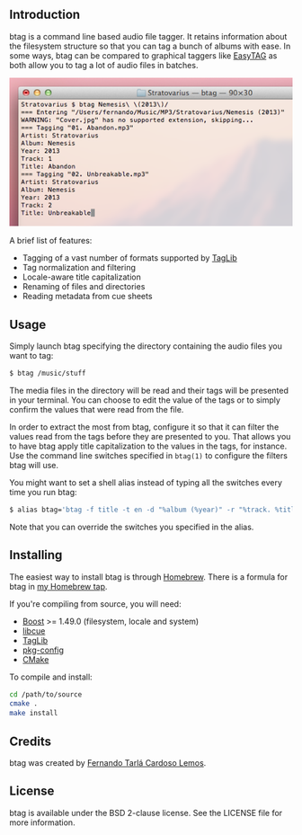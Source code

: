 ## Introduction

btag is a command line based audio file tagger. It retains information about the filesystem structure so that you can tag a bunch of albums with ease. In some ways, btag can be compared to graphical taggers like [EasyTAG][] as both allow you to tag a lot of audio files in batches.

[easytag]: http://easytag.sourceforge.net/

![btag screenshot](screenshot.png)

A brief list of features:

* Tagging of a vast number of formats supported by [TagLib][]
* Tag normalization and filtering
* Locale-aware title capitalization
* Renaming of files and directories
* Reading metadata from cue sheets

[taglib]: http://developer.kde.org/~wheeler/taglib.html

## Usage

Simply launch btag specifying the directory containing the audio files you want to tag:

```sh
$ btag /music/stuff
```

The media files in the directory will be read and their tags will be presented in your terminal. You can choose to edit the value of the tags or to simply confirm the values that were read from the file.

In order to extract the most from btag, configure it so that it can filter the values read from the tags before they are presented to you. That allows you to have btag apply title capitalization to the values in the tags, for instance. Use the command line switches specified in `btag(1)` to configure the filters btag will use.

You might want to set a shell alias instead of typing all the switches every time you run btag:

```sh
$ alias btag='btag -f title -t en -d "%album (%year)" -r "%track. %title"'
```

Note that you can override the switches you specified in the alias.

## Installing

The easiest way to install btag is through [Homebrew][]. There is a formula for btag in [my Homebrew tap][tap].

[homebrew]: http://mxcl.github.com/homebrew/
[tap]: https://github.com/fernandotcl/homebrew-fernandotcl

If you're compiling from source, you will need:

* [Boost][] >= 1.49.0 (filesystem, locale and system)
* [libcue][]
* [TagLib][]
* [pkg-config][]
* [CMake][]

[boost]: http://www.boost.org/
[libcue]: http://sourceforge.net/projects/libcue/
[taglib]: http://taglib.github.com/
[pkg-config]: http://www.freedesktop.org/wiki/Software/pkg-config
[cmake]: http://www.cmake.org/

To compile and install:

```sh
cd /path/to/source
cmake .
make install
```

## Credits

btag was created by [Fernando Tarlá Cardoso Lemos](mailto:fernandotcl@gmail.com).

## License

btag is available under the BSD 2-clause license. See the LICENSE file for more information.
